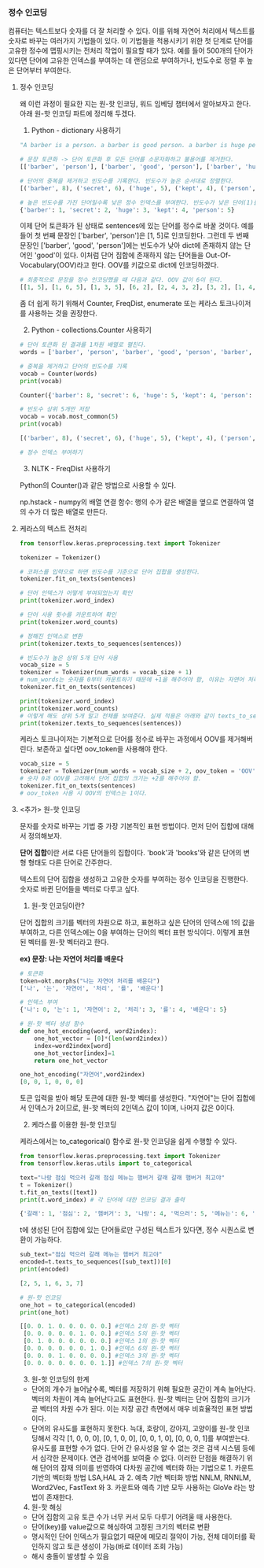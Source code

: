 ### 정수 인코딩

컴퓨터는 텍스트보다 숫자를 더 잘 처리할 수 있다. 이를 위해 자연어 처리에서 텍스트를 숫자로 바꾸는 여러가지 기법들이 있다. 이 기법들을 적용시키기 위한 첫 단계로 단어를 고유한 정수에 맵핑시키는 전처리 작업이 필요할 때가 있다. 예를 들어 500개의 단어가 있다면 단어에 고유한 인덱스를 부여하는 데 랜덤으로 부여하거나, 빈도수로 정렬 후 높은 단어부터 부여한다.

1. 정수 인코딩

   왜 이런 과정이 필요한 지는 원-핫 인코딩, 워드 임베딩 챕터에서 알아보자고 한다. 아래 원-핫 인코딩 파트에 정리해 두겠다.

   1) Python - dictionary 사용하기

   ```python
   "A barber is a person. a barber is good person. a barber is huge person. he Knew A Secret! The Secret He Kept is huge secret. ..."
   
   # 문장 토큰화 -> 단어 토큰화 후 모든 단어를 소문자화하고 불용어를 제거한다.
   [['barber', 'person'], ['barber', 'good', 'person'], ['barber', 'huge', 'person'], ['knew', 'secret'], ['secret', 'kept', 'huge', 'secret'] ... ]
   
   # 단어의 중복을 제거하고 빈도수를 기록한다. 빈도수가 높은 순서대로 정렬한다.
   [('barber', 8), ('secret', 6), ('huge', 5), ('kept', 4), ('person', 3),  ...]
   
   # 높은 빈도수를 가진 단어일수록 낮은 정수 인덱스를 부여한다. 빈도수가 낮은 단어(1)를 제외시킨다. 빈도수가 낮은 단어는 자연어 처리에서 의미를 가지지 않을 가능성이 높기 때문이다. 빈도수가 높은 상위 5개 단어만 사용해볼 것이다. 
   {'barber': 1, 'secret': 2, 'huge': 3, 'kept': 4, 'person': 5}
   ```

   이제 단어 토큰화가 된 상태로 sentences에 있는 단어를 정수로 바꿀 것이다. 예를 들어 첫 번째 문장인 ['barber', 'person']은 [1, 5]로 인코딩한다. 그런데 두 번째 문장인 ['barber', 'good', 'person']에는 빈도수가 낮아 dict에 존재하지 않는 단어인 'good'이 있다. 이처럼 단어 집합에 존재하지 않는 단어들을 Out-Of-Vocabulary(OOV)라고 한다. OOV를 키값으로 dict에 인코딩하겠다.

   ```python
   # 최종적으로 문장을 정수 인코딩했을 때 다음과 같다. OOV 값이 6이 된다.
   [[1, 5], [1, 6, 5], [1, 3, 5], [6, 2], [2, 4, 3, 2], [3, 2], [1, 4, 6], [1, 4, 6], [1, 4, 2], [6, 6, 3, 2, 6, 1, 6], [1, 6, 3, 6]]
   ```

   좀 더 쉽게 하기 위해서 Counter, FreqDist, enumerate 또는 케라스 토크나이저를 사용하는 것을 권장한다.

   2) Python - collections.Counter 사용하기

   ```python
   # 단어 토큰화 된 결과를 1차원 배열로 펼친다.
   words = ['barber', 'person', 'barber', 'good', 'person', 'barber', 'huge', 'person', 'knew', 'secret', ...]
   
   # 중복을 제거하고 단어의 빈도수를 기록
   vocab = Counter(words)
   print(vocab)
   
   Counter({'barber': 8, 'secret': 6, 'huge': 5, 'kept': 4, 'person': 3, 'word': 2, ...})
   
   # 빈도수 상위 5개만 저장
   vocab = vocab.most_common(5)
   print(vocab)
   
   [('barber', 8), ('secret', 6), ('huge', 5), ('kept', 4), ('person', 3)]
   
   # 정수 인덱스 부여하기
   ```

   3) NLTK - FreqDist 사용하기

   Python의 Counter()과 같은 방법으로 사용할 수 있다. 

   np.hstack - numpy의 배열 연결 함수: 행의 수가 같은 배열을 옆으로 연결하여 열의 수가 더 많은 배열로 만든다.

2. 케라스의 텍스트 전처리

   ```python
   from tensorflow.keras.preprocessing.text import Tokenizer
   
   tokenizer = Tokenizer()
   
   # 코퍼스를 입력으로 하면 빈도수를 기준으로 단어 집합을 생성한다.
   tokenizer.fit_on_texts(sentences)
   
   # 단어 인덱스가 어떻게 부여되었는지 확인
   print(tokenizer.word_index)
   
   # 단어 사용 횟수를 카운트하여 확인
   print(tokenizer.word_counts)
   
   # 정해진 인덱스로 변환
   print(tokenizer.texts_to_sequences(sentences))
   
   # 빈도수가 높은 상위 5개 단어 사용
   vocab_size = 5
   tokenizer = Tokenizer(num_words = vocab_size + 1)
   # num_words는 숫자를 0부터 카운트하기 때문에 +1을 해주어야 함, 이유는 자연어 처리에서 패딩이라는 작업 때문
   tokenizer.fit_on_texts(sentences)
   
   print(tokenizer.word_index)
   print(tokenizer.word_counts)
   # 이렇게 해도 상위 5개 말고 전체를 보여준다. 실제 적용은 아래와 같이 texts_to_sequences를 사용해야 한다.
   print(tokenizer.texts_to_sequences(sentences))
   ```

   케라스 토크나이저는 기본적으로 단어를 정수로 바꾸는 과정에서 OOV를 제거해버린다. 보존하고 싶다면 oov_token을 사용해야 한다.

   ```python
   vocab_size = 5
   tokenizer = Tokenizer(num_words = vocab_size + 2, oov_token = 'OOV')
   # 숫자 0과 OOV를 고려해서 단어 집합의 크기는 +2를 해주어야 함.
   tokenizer.fit_on_texts(sentences)
   # oov_token 사용 시 OOV의 인덱스는 1이다.
   ```

3. <추가> 원-핫 인코딩

   문자를 숫자로 바꾸는 기법 중 가장 기본적인 표현 방법이다. 먼저 단어 집합에 대해서 정의해보자. 

   **단어 집합**이란 서로 다른 단어들의 집합이다. 'book'과 'books'와 같은 단어의 변형 형태도 다른 단어로 간주한다. 

   텍스트의 단어 집합을 생성하고 고유한 숫자를 부여하는 정수 인코딩을 진행한다. 숫자로 바뀐 단어들을 벡터로 다루고 싶다.

   1) 원-핫 인코딩이란?

   단어 집합의 크기를 벡터의 차원으로 하고, 표현하고 싶은 단어의 인덱스에 1의 값을 부여하고, 다른 인덱스에는 0을 부여하는 단어의 벡터 표현 방식이다. 이렇게 표현된 벡터를 원-핫 벡터라고 한다.

   **ex) 문장: 나는 자연어 처리를 배운다**

   ```python
   # 토큰화
   token=okt.morphs("나는 자연어 처리를 배운다")
   ['나', '는', '자연어', '처리', '를', '배운다']
   
   # 인덱스 부여
   {'나': 0, '는': 1, '자연어': 2, '처리': 3, '를': 4, '배운다': 5}
   
   # 원-핫 벡터 생성 함수
   def one_hot_encoding(word, word2index):
       one_hot_vector = [0]*(len(word2index))
       index=word2index[word]
       one_hot_vector[index]=1
       return one_hot_vector
   
   one_hot_encoding("자연어",word2index)
   [0, 0, 1, 0, 0, 0]
   ```

   토큰 입력을 받아 해당 토큰에 대한 원-핫 벡터를 생성한다. "자연어"는 단어 집합에서 인덱스가 2이므로, 원-핫 벡터의 2인덱스 값이 1이며, 나머지 값은 0이다.

   2) 케라스를 이용한 원-핫 인코딩

   케라스에서는 to_categorical() 함수로 원-핫 인코딩을 쉽게 수행할 수 있다.

   ```python
   from tensorflow.keras.preprocessing.text import Tokenizer
   from tensorflow.keras.utils import to_categorical
   
   text="나랑 점심 먹으러 갈래 점심 메뉴는 햄버거 갈래 갈래 햄버거 최고야"
   t = Tokenizer()
   t.fit_on_texts([text])
   print(t.word_index) # 각 단어에 대한 인코딩 결과 출력
   
   {'갈래': 1, '점심': 2, '햄버거': 3, '나랑': 4, '먹으러': 5, '메뉴는': 6, '최고야': 7}
   ```

   t에 생성된 단어 집합에 있는 단어들로만 구성된 텍스트가 있다면, 정수 시퀀스로 변환이 가능하다.

   ```python
   sub_text="점심 먹으러 갈래 메뉴는 햄버거 최고야"
   encoded=t.texts_to_sequences([sub_text])[0]
   print(encoded)
   
   [2, 5, 1, 6, 3, 7]
   
   # 원-핫 인코딩
   one_hot = to_categorical(encoded)
   print(one_hot)
   
   [[0. 0. 1. 0. 0. 0. 0. 0.] #인덱스 2의 원-핫 벡터
    [0. 0. 0. 0. 0. 1. 0. 0.] #인덱스 5의 원-핫 벡터
    [0. 1. 0. 0. 0. 0. 0. 0.] #인덱스 1의 원-핫 벡터
    [0. 0. 0. 0. 0. 0. 1. 0.] #인덱스 6의 원-핫 벡터
    [0. 0. 0. 1. 0. 0. 0. 0.] #인덱스 3의 원-핫 벡터
    [0. 0. 0. 0. 0. 0. 0. 1.]] #인덱스 7의 원-핫 벡터
   ```

   3) 원-핫 인코딩의 한계

   - 단어의 개수가 늘어날수록, 벡터를 저장하기 위해 필요한 공간이 계속 늘어난다. 벡터의 차원이 계속 늘어난다고도 표현한다. 원-핫 벡터는 단어 집합의 크기가 곧 벡터의 차원 수가 된다. 이는 저장 공간 측면에서 매우 비효율적인 표현 방법이다.
   - 단어의 유사도를 표현하지 못한다. 늑대, 호랑이, 강아지, 고양이를 원-핫 인코딩해서 각각 [1, 0, 0, 0], [0, 1, 0, 0], [0, 0, 1, 0], [0, 0, 0, 1]를 부여받는다. 유사도를 표현할 수가 없다. 단어 간 유사성을 알 수 없는 것은 검색 시스템 등에서 심각한 문제이다. 연관 검색어를 보여줄 수 없다. 이러한 단점을 해결하기 위해 단어의 잠재 의미를 반영하여 다차원 공간에 벡터화 하는 기법으로 1. 카운트 기반의 벡터화 방법 LSA,HAL 과 2. 예측 기반 벡터화 방법 NNLM, RNNLM, Word2Vec, FastText 와 3. 카운트와 예측 기반 모두 사용하는 GloVe 라는 방법이 존재한다.
   
   4) 원-핫 해싱
   
   * 단어 집합의 고유 토큰 수가 너무 커서 모두 다루기 어려울 때 사용한다.
   * 단어(key)를 value값으로 해싱하여 고정된 크기의 벡터로 변환
   * 명시적인 단어 인덱스가 필요없기 때문에 메모리 절약이 가능, 전체 데이터를 확인하지 않고 토큰 생성이 가능(바로 데이터 조회 가능)
   * 해시 충돌이 발생할 수 있음